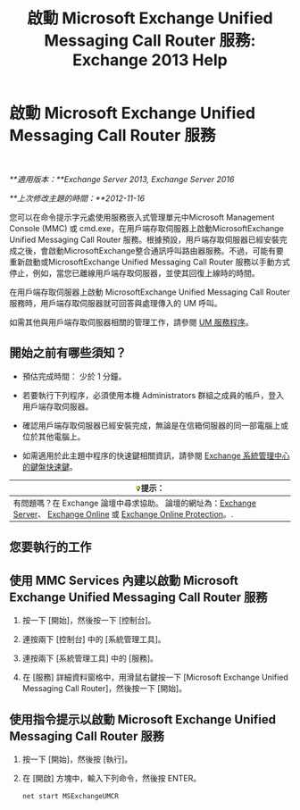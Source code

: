 ﻿---
title: '啟動 Microsoft Exchange Unified Messaging Call Router 服務: Exchange 2013 Help'
TOCTitle: 啟動 Microsoft Exchange Unified Messaging Call Router 服務
ms:assetid: 8b7e1a4c-87b3-4477-a95f-6b41cf2d38f0
ms:mtpsurl: https://technet.microsoft.com/zh-tw/library/JJ673542(v=EXCHG.150)
ms:contentKeyID: 50554027
ms.date: 05/21/2018
mtps_version: v=EXCHG.150
ms.translationtype: MT
---

# 啟動 Microsoft Exchange Unified Messaging Call Router 服務

 

_**適用版本：**Exchange Server 2013, Exchange Server 2016_

_**上次修改主題的時間：**2012-11-16_

您可以在命令提示字元處使用服務嵌入式管理單元中Microsoft Management Console (MMC) 或 cmd.exe，在用戶端存取伺服器上啟動MicrosoftExchange Unified Messaging Call Router 服務。根據預設，用戶端存取伺服器已經安裝完成之後，會啟動MicrosoftExchange整合通訊呼叫路由器服務。不過，可能有要重新啟動或MicrosoftExchange Unified Messaging Call Router 服務以手動方式停止，例如，當您已離線用戶端存取伺服器，並使其回復上線時的時間。

在用戶端存取伺服器上啟動 MicrosoftExchange Unified Messaging Call Router 服務時，用戶端存取伺服器就可回答與處理傳入的 UM 呼叫。

如需其他與用戶端存取伺服器相關的管理工作，請參閱 [UM 服務程序](um-services-procedures-exchange-2013-help.md)。

## 開始之前有哪些須知？

  - 預估完成時間： 少於 1 分鐘。

  - 若要執行下列程序，必須使用本機 Administrators 群組之成員的帳戶，登入用戶端存取伺服器。

  - 確認用戶端存取伺服器已經安裝完成，無論是在信箱伺服器的同一部電腦上或位於其他電腦上。

  - 如需適用於此主題中程序的快速鍵相關資訊，請參閱 [Exchange 系統管理中心的鍵盤快速鍵](keyboard-shortcuts-in-the-exchange-admin-center-exchange-online-protection-help.md)。

<table>
<thead>
<tr class="header">
<th><img src="images/Bb124558.tip(EXCHG.150).gif" title="提示" alt="提示" />提示：</th>
</tr>
</thead>
<tbody>
<tr class="odd">
<td>有問題嗎？在 Exchange 論壇中尋求協助。 論壇的網址為：<a href="https://go.microsoft.com/fwlink/p/?linkid=60612">Exchange Server</a>、 <a href="https://go.microsoft.com/fwlink/p/?linkid=267542">Exchange Online</a> 或 <a href="https://go.microsoft.com/fwlink/p/?linkid=285351">Exchange Online Protection</a>。.</td>
</tr>
</tbody>
</table>


## 您要執行的工作

## 使用 MMC Services 內建以啟動 Microsoft Exchange Unified Messaging Call Router 服務

1.  按一下 \[開始\]，然後按一下 \[控制台\]。

2.  連按兩下 \[控制台\] 中的 \[系統管理工具\]。

3.  連按兩下 \[系統管理工具\] 中的 \[服務\]。

4.  在 \[服務\] 詳細資料窗格中，用滑鼠右鍵按一下 \[Microsoft Exchange Unified Messaging Call Router\]，然後按一下 \[開始\]。

## 使用指令提示以啟動 Microsoft Exchange Unified Messaging Call Router 服務

1.  按一下 \[開始\]，然後按 \[執行\]。

2.  在 \[開啟\] 方塊中，輸入下列命令，然後按 ENTER。
    
        net start MSExchangeUMCR

